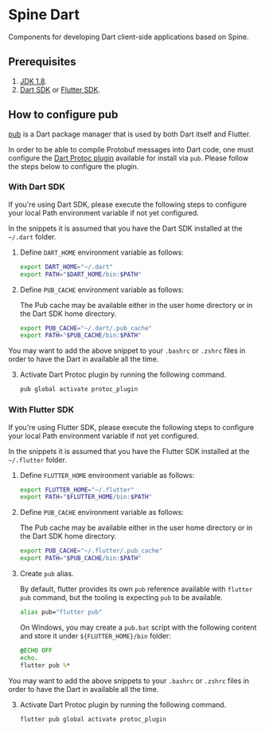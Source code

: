 # Spine Dart

Components for developing Dart client-side applications based on Spine.

## Prerequisites

1. [JDK 1.8][openjdk].
2. [Dart SDK][dart] or [Flutter SDK][flutter].

[openjdk]: https://openjdk.java.net/install/index.html
[dart]: https://dart.dev/get-dart
[flutter]: https://flutter.dev/docs/get-started/install

## How to configure pub

[pub][pub] is a Dart package manager that is used by both Dart itself and Flutter.

In order to be able to compile Protobuf messages into Dart code, one must
configure the [Dart Protoc plugin][dart-protoc] available for install via `pub`. 
Please follow the steps below to configure the plugin.

[pub]: https://dart.dev/tools/pub/cmd
[dart-protoc]: https://pub.dev/packages/protoc_plugin

### With Dart SDK

If you're using Dart SDK, please execute the following steps to configure
your local Path environment variable if not yet configured.

In the snippets it is assumed that you have the Dart SDK installed at the 
`~/.dart` folder.

1. Define `DART_HOME` environment variable as follows:

   ```bash
   export DART_HOME="~/.dart"
   export PATH="$DART_HOME/bin:$PATH"
   ```

2. Define `PUB_CACHE` environment variable as follows:
   
   The Pub cache may be available either in the user home directory or in the Dart SDK home
   directory.
   
   ```bash
   export PUB_CACHE="~/.dart/.pub_cache"
   export PATH="$PUB_CACHE/bin:$PATH"
   ```
    
You may want to add the above snippet to your `.bashrc` or `.zshrc` files
in order to have the Dart in available all the time.

3. Activate Dart Protoc plugin by running the following command.

   ```bash
   pub global activate protoc_plugin
   ```


### With Flutter SDK

If you're using Flutter SDK, please execute the following steps to configure
your local Path environment variable if not yet configured.

In the snippets it is assumed that you have the Flutter SDK installed at the 
`~/.flutter` folder.

1. Define `FLUTTER_HOME` environment variable as follows:

   ```bash
   export FLUTTER_HOME="~/.flutter"
   export PATH="$FLUTTER_HOME/bin:$PATH"
   ```

2. Define `PUB_CACHE` environment variable as follows:
   
   The Pub cache may be available either in the user home directory or in the Dart SDK home
   directory.
   
   ```bash
   export PUB_CACHE="~/.flutter/.pub_cache"
   export PATH="$PUB_CACHE/bin:$PATH"
   ```
   
3. Create `pub` alias.

   By default, flutter provides its own `pub` reference available with `flutter pub`
   command, but the tooling is expecting `pub` to be available.
   
   ```bash
   alias pub="flutter pub"
   ```
   
   On Windows, you may create a `pub.bat` script with the following content and 
   store it under `${FLUTTER_HOME}/bin` folder:
   
   ```bat
   @ECHO OFF
   echo.
   flutter pub %*
   ```
    
You may want to add the above snippets to your `.bashrc` or `.zshrc` files
in order to have the Dart in available all the time.

3. Activate Dart Protoc plugin by running the following command.

   ```bash
   flutter pub global activate protoc_plugin
   ```
